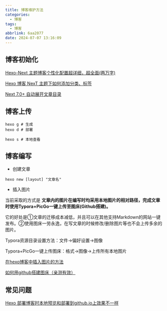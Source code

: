 ```yaml
---
title: 博客维护方法
categories:
  - 博客
tags: 
  - 博客
abbrlink: 6aa2077
date: 2024-07-07 13:16:09
---
```


## 博客初始化

[Hexo-Next 主题博客个性化配置超详细，超全面(两万字)](https://blog.csdn.net/as480133937/article/details/100138838)

[Hexo 博客 NexT 主题下如何添加分类、标签](https://www.cnblogs.com/cscshi/p/15196102.html)

[Next 7.0+ 自动展开文章目录](https://alex-mcavoy.github.io/hexo/3ad659cd.html)

## 博客上传

```shell
hexo g # 生成
hexo d # 部署

hexo s # 本地查看
```

## 博客编写

- 创建文章

```shell
hexo new [layout] "文章名"
```

- 插入图片

当前采取的方式是 **文章内的图片在编写时均采用本地图片的相对路径，完成文章时使用Typora+PicGo一键上传至图床(Github搭建)。**

它的好处是①文章的迁移成本减低，并且可以在其他支持Markdown的网站一键发布。②使用图床一劳永逸，在写文章的时候修改/删除图片等也不会上传多余的图片。

Typora资源目录设置方法：文件->偏好设置->图像

Typora+PicGo一键上传图床：格式->图像->上传所有本地图片

[在hexo博客中插入图片的方法](https://blog.csdn.net/2301_77285173/article/details/130189857)

[如何用github搭建图床（亲测有效）](https://blog.csdn.net/xdnxl/article/details/129466060)

## 常见问题

[Hexo 部署博客时本地预览和部署到github.io上效果不一样](https://blog.csdn.net/counting_stars123/article/details/104594693)

